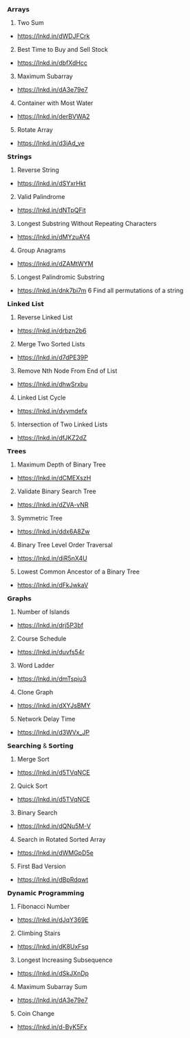 𝗔𝗿𝗿𝗮𝘆𝘀
1. Two Sum 
 - https://lnkd.in/dWDJFCrk
2. Best Time to Buy and Sell Stock
 - https://lnkd.in/dbfXdHcc
3. Maximum Subarray
 - https://lnkd.in/dA3e79e7
4. Container with Most Water
 - https://lnkd.in/derBVWA2
5. Rotate Array
 - https://lnkd.in/d3iAd_ye

𝗦𝘁𝗿𝗶𝗻𝗴𝘀
1. Reverse String
 - https://lnkd.in/dSYxrHkt
2. Valid Palindrome
 - https://lnkd.in/dNTpQFit
3. Longest Substring Without Repeating Characters
 - https://lnkd.in/dMYzuAY4
4. Group Anagrams
 - https://lnkd.in/dZAMtWYM
5. Longest Palindromic Substring
 - https://lnkd.in/dnk7bi7m
6 Find all permutations of a string

𝗟𝗶𝗻𝗸𝗲𝗱 𝗟𝗶𝘀𝘁
1. Reverse Linked List
 - https://lnkd.in/drbzn2b6
2. Merge Two Sorted Lists
 - https://lnkd.in/d7dPE39P
3. Remove Nth Node From End of List
 - https://lnkd.in/dhwSrxbu
4. Linked List Cycle
 - https://lnkd.in/dvymdefx
5. Intersection of Two Linked Lists
 - https://lnkd.in/dfJKZ2dZ

𝗧𝗿𝗲𝗲𝘀
1. Maximum Depth of Binary Tree
 - https://lnkd.in/dCMEXszH
2. Validate Binary Search Tree
 - https://lnkd.in/dZVA-vNR
3. Symmetric Tree
 - https://lnkd.in/ddx6A8Zw
4. Binary Tree Level Order Traversal
 - https://lnkd.in/diR5nX4U
5. Lowest Common Ancestor of a Binary Tree
 - https://lnkd.in/dFkJwkaV

𝗚𝗿𝗮𝗽𝗵𝘀
1. Number of Islands
 - https://lnkd.in/drj5P3bf
2. Course Schedule
 - https://lnkd.in/duvfs54r
3. Word Ladder
 - https://lnkd.in/dmTspiu3
4. Clone Graph
 - https://lnkd.in/dXYJsBMY
5. Network Delay Time
 - https://lnkd.in/d3WVx_JP

𝗦𝗲𝗮𝗿𝗰𝗵𝗶𝗻𝗴 & 𝗦𝗼𝗿𝘁𝗶𝗻𝗴 
1. Merge Sort
 - https://lnkd.in/d5TVqNCE
2. Quick Sort
 - https://lnkd.in/d5TVqNCE
3. Binary Search
 - https://lnkd.in/dQNu5M-V
4. Search in Rotated Sorted Array
 - https://lnkd.in/dWMGpD5e
5. First Bad Version
 - https://lnkd.in/dBpRdqwt

𝗗𝘆𝗻𝗮𝗺𝗶𝗰 𝗣𝗿𝗼𝗴𝗿𝗮𝗺𝗺𝗶𝗻𝗴 
1. Fibonacci Number
 - https://lnkd.in/dJqY369E
2. Climbing Stairs
 - https://lnkd.in/dK8UxFsq
3. Longest Increasing Subsequence
 - https://lnkd.in/dSkJXnDp
4. Maximum Subarray Sum
 - https://lnkd.in/dA3e79e7
5. Coin Change
 - https://lnkd.in/d-ByK5Fx
